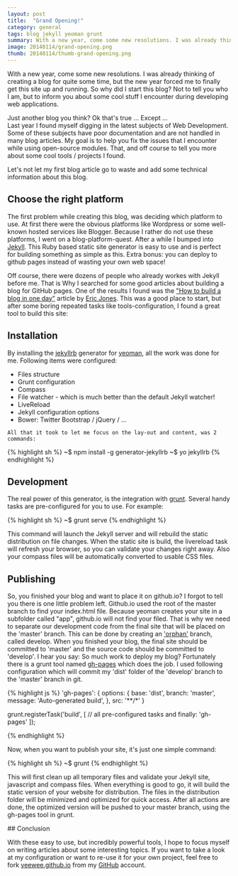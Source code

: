 ```yaml
---
layout: post
title:  "Grand Opening!"
category: general
tags: blog jekyll yeoman grunt
summary: With a new year, come some new resolutions. I was already thinking of creating a blog for quite some time, but the new year forced me to finally get this site up and running. So why did I start this blog? Not to tell you who I am, but to inform you about some cool stuff I encounter during developing web applications.
image: 20140114/grand-opening.png
thumb: 20140114/thumb-grand-opening.png
---
```


<p>
    With a new year, come some new resolutions. I was already thinking of creating a blog for quite some time,
    but the new year forced me to finally get this site up and running. So why did I start this blog?
    Not to tell you who I am, but to inform you about some cool stuff I encounter during developing web applications.
</p>
<p>
    Just another blog you think? Ok that's true ... Except ...<br />
    Last year I found myself digging in the latest subjects of Web Development.
    Some of these subjects have poor documentation and are not handled in many blog articles.
    My goal is to help you fix the issues that I encounter while using open-source modules.
    That, and off course to tell you more about some cool tools / projects I found.
</p>

<p>
    Let's not let my first blog article go to waste and add some technical information about this blog.
</p>

## Choose the right platform

<p>
    The first problem while creating this blog, was deciding which platform to use.
    At first there were the obvious platforms like Wordpress or some well-known hosted services like Blogger.
    Because I rather do not use these platforms, I went on a blog-platform-quest.
    After a while I bumped into <a href="http://jekyllrb.com/" target="_blank">Jekyll</a>.
    This Ruby based static site generator is easy to use and is perfect for building something as simple as this.
    Extra bonus: you can deploy to github pages instead of wasting your own web space!
</p>
<p>
    Off course, there were dozens of people who already workes with Jekyll before me.
    That is Why I searched for some good articles about building a blog for GitHub pages.
    One of the results I found was the
    <a href="http://erjjones.github.io/blog/How-I-built-my-blog-in-one-day/" target="_blank">&quot;How to build a blog in one day&quot;</a>
    article by
    <a href="http://erjjones.github.io/" target="_blank">Eric Jones</a>.
    This was a good place to start, but after some boring repeated tasks like tools-configuration, I found a great tool to build this site:
</p>

## Installation

<p>
    By installing the
    <a href="https://github.com/robwierzbowski/generator-jekyllrb" target="_blank">jekyllrb</a>
    generator for
    <a href="http://yeoman.io/" target="_blank">yeoman</a>, all the work was done for me. Following items were configured:
    <ul>
        <li>Files structure</li>
        <li>Grunt configuration</li>
        <li>Compass</li>
        <li>File watcher - which is much better than the default Jekyll watcher!</li>
        <li>LiveReload</li>
        <li>Jekyll configuration options</li>
        <li>Bower: Twitter Bootstrap / jQuery / ...</li>
    </ul>

    All that it took to let me focus on the lay-out and content, was 2 commands:
</p>

{% highlight sh %}
~$ npm install -g generator-jekyllrb
~$ yo jekyllrb
{% endhighlight %}

## Development
<p>
    The real power of this generator, is the integration with <a href="gruntjs.com">grunt</a>.
    Several handy tasks are pre-configured for you to use. For example:
</p>

{% highlight sh %}
~$ grunt serve
{% endhighlight %}

<p>
    This command will launch the Jekyll server and will rebuild the static distribution on file changes.
    When the static site is build, the livereload task will refresh your browser, so you can validate your changes right away.
    Also your compass files will be automatically converted to usable CSS files.
</p>

## Publishing
<p>
    So, you finished your blog and want to place it on github.io?
    I forgot to tell you there is one little problem left.
    Github.io used the root of the master branch to find your index.html file.
    Because yeoman creates your site in a subfolder called "app", github.io will not find your filed.
    That is why we need to separate our development code from the final site that will be placed on the 'master' branch.
    This can be done by creating an <a href="http://www.git-tower.com/files/applicationHelp/pgs/Refs_Branches_DetachedOrphaned.html">'orphan'</a> branch, called develop.
    When you finished your blog, the final site should be committed to 'master' and the source code should be committed to 'develop'.
    I hear you say: So much work to deploy my blog?
    Fortunately there is a grunt tool named <a href="https://npmjs.org/package/grunt-gh-pages">gh-pages</a> which does the job.
    I used following configuration which will commit my 'dist' folder of the 'develop' branch to the 'master' branch in git.
</p>

{% highlight js %}
'gh-pages': {
  options: {
    base: 'dist',
    branch: 'master',
    message: 'Auto-generated build',
  },
  src: '**/*'
}

grunt.registerTask('build', [
    // all pre-configured tasks and finally:
    'gh-pages'
]);

{% endhighlight %}

<p>
    Now, when you want to publish your site, it's just one simple command:
</p>
{% highlight sh %}
~$ grunt
{% endhighlight %}
<p>
    This will first clean up all temporary files and validate your Jekyll site, javascript and compass files.
    When everything is good to go, it will build the static version of your website for distribution.
    The files in the distribution folder will be minimized and optimized for quick access.
    After all actions are done, the optimized version will be pushed to your master branch, using the gh-pages tool in grunt.
</p>
## Conclusion
<p>
    With these easy to use, but incredibly powerful tools,
    I hope to focus myself on writing articles about some interesting topics.
    If you want to take a look at my configuration or want to re-use it for your own project,
    feel free to fork <a href="http://github.com/veewee/veewee.github.io">veewee.github.io</a>
    from my <a href="http://github.com/veewee/" target="_blank">GitHub</a> account.
</p>

